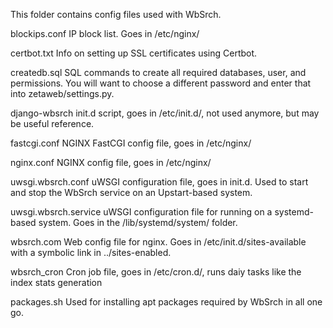 This folder contains config files used with WbSrch.

blockips.conf
  IP block list. Goes in /etc/nginx/

certbot.txt
  Info on setting up SSL certificates using Certbot.

createdb.sql
  SQL commands to create all required databases, user, and permissions. You will want to
  choose a different password and enter that into zetaweb/settings.py.

django-wbsrch
  init.d script, goes in /etc/init.d/, not used anymore, but may be useful reference.

fastcgi.conf
  NGINX FastCGI config file, goes in /etc/nginx/

nginx.conf
  NGINX config file, goes in /etc/nginx/

uwsgi.wbsrch.conf
  uWSGI configuration file, goes in init.d. Used to start and stop the WbSrch service on an
  Upstart-based system.

uwsgi.wbsrch.service
  uWSGI configuration file for running on a systemd-based system. Goes in the
  /lib/systemd/system/ folder.

wbsrch.com
  Web config file for nginx. Goes in /etc/init.d/sites-available with a symbolic link in
  ../sites-enabled.

wbsrch_cron
  Cron job file, goes in /etc/cron.d/, runs daiy tasks like the index stats generation

packages.sh
  Used for installing apt packages required by WbSrch in all one go.
